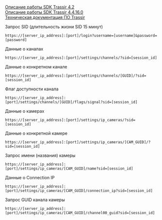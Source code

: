[Описание работы SDK Trassir 4.2](https://trassir.com/software-updates/file/TrassirManual_en_SDK_4.2.pdf)  
[Описание работы SDK Trassir 4.4.16.0](https://www.dssl.ru/upload/iblock/3e0/sdk_ru.pdf)  
[Техническая документация ПО Trassir](https://www.dssl.ru/support/tech/documentation/po-trassir/)


Запрос SID (длительность жизни SID 15 минут)
```
https://[server_ip_address]:[port]/login?username=[username]&password=[password]
```

Данные о каналах
```
https://[server_ip_address]:[port]/settings/channels/?sid=[session_id]
```

Данные о конкретном канале
```
https://[server_ip_address]:[port]/settings/channels/[GUID]/?sid=[session_id]
```

Флаг доступности канала
```
https://[server_ip_address]:[port]/settings/channels/[GUID]/flags/signal?sid=[session_id]
```

Данные о камерах
```
https://[server_ip_address]:[port]/settings/ip_cameras/?sid=[session_id]
```

Данные о конкретной камере
```
https://[server_ip_address]:[port]/settings/ip_cameras/[CAM_GUID]/?sid=[session_id]
```

Запрос имени (названия) камеры
```
https://[server_ip_address]:[port]/settings/ip_cameras/[CAM_GUID]/name?sid=[session_id]
```

Данные о Connection IP
```
https://[server_ip_address]:[port]/settings/ip_cameras/[CAM_GUID]/connection_ip?sid=[session_id]
```

Запрос GUID канала камеры
```
https://[server_ip_address]:[port]/settings/ip_cameras/[CAM_GUID]/channel00_guid?sid=[session_id]
```